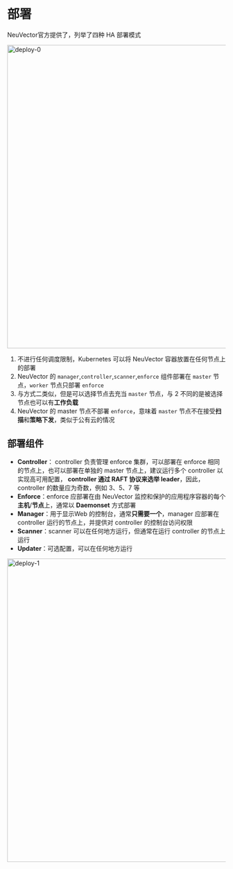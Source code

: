 # 部署

NeuVector官方提供了<resource src="NeuVector最佳部署实践文档.pdf" type="file"/>，列举了四种 HA 部署模式

<img src="deploy-0.jpg"  width="700" alt="deploy-0"/>

1. 不进行任何调度限制，Kubernetes 可以将 NeuVector 容器放置在任何节点上的部署
2. NeuVector 的 `manager`,`controller`,`scanner`,`enforce` 组件部署在 `master` 节点，`worker` 节点只部署 `enforce`
3. 与方式二类似，但是可以选择节点去充当 `master` 节点，与 2 不同的是被选择节点也可以有**工作负载**
4. NeuVector 的 master 节点不部署 `enforce`，意味着 `master` 节点不在接受**扫描**和**策略下发**，类似于公有云的情况



## 部署组件

- **Controller**： controller 负责管理 enforce 集群，可以部署在 enforce 相同的节点上，也可以部署在单独的 master 节点上，建议运行多个 controller 以实现高可用配置， **controller 通过 RAFT 协议来选举 leader**，因此，controller 的数量应为奇数，例如 3、5、7 等
- **Enforce**：enforce 应部署在由 NeuVector 监控和保护的应用程序容器的每个**主机**/**节点**上，通常以 **Daemonset** 方式部署
- **Manager**：用于显示Web 的控制台，通常**只需要一个**，manager 应部署在 controller 运行的节点上，并提供对 controller  的控制台访问权限
- **Scanner**：scanner 可以在任何地方运行，但通常在运行 controller 的节点上运行
- **Updater**：可选配置，可以在任何地方运行

<img src="deploy-1.png"  width="700" alt="deploy-1"/>
